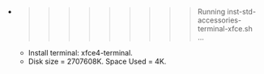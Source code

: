 * >>>>>>>>> Running inst-std-accessories-terminal-xfce.sh ...
  * Install terminal: xfce4-terminal.
  * Disk size = 2707608K. Space Used = 4K.
